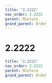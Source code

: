 ```yaml
---
title: "2.2222"
nav_order: 2.2222
parent: Mixture
grand_parent: Order
---
```


# 2.2222

```yaml
title: "2.2222"
nav_order: 2.2222
parent: Mixture
grand_parent: Order
```
